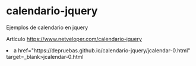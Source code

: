 # calendario-jquery
Ejemplos de calendario en jquery

Artículo https://www.netveloper.com/calendario-jquery

<li>a href="https://depruebas.github.io/calendario-jquery/jcalendar-0.html" target=_blank>jcalendar-0.html</a>

